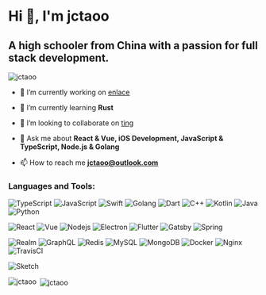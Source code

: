 # Hi 👋, I'm jctaoo
## A high schooler from China with a passion for full stack development.

<p><img align="center" src="https://github-readme-streak-stats.herokuapp.com/?user=jctaoo&" alt="jctaoo" /></p>

- 🔭 I’m currently working on [enlace](https://github.com/jctaoo/enlace)

- 🌱 I’m currently learning **Rust**

- 👯 I’m looking to collaborate on [ting](https://github.com/fusee-code-lab/ting-desktop)

- 💬 Ask me about **React & Vue, iOS Development, JavaScript & TypeScript, Node.js & Golang**

- 📫 How to reach me **jctaoo@outlook.com**

<h3 align="left">Languages and Tools:</h3>

![TypeScript](https://img.shields.io/badge/-TypeScript-black?style=flat-square&logo=typescript)
![JavaScript](https://img.shields.io/badge/-JavaScript-black?style=flat-square&logo=javascript)
![Swift](https://img.shields.io/badge/-Swift-black?style=flat-square&logo=swift)
![Golang](https://img.shields.io/badge/-Golang-white?style=flat-square&logo=go)
![Dart](https://img.shields.io/badge/-Dart-blue?style=flat-square&logo=dart)
![C++](https://img.shields.io/badge/-C++-00599C?style=flat-square&logo=c)
![Kotlin](https://img.shields.io/badge/-Kotlin-white?style=flat-square&logo=kotlin)
![Java](https://img.shields.io/badge/-java-E34A86?style=flat-square&logo=java)
![Python](https://img.shields.io/badge/-Python-black?style=flat-square&logo=Python)

![React](https://img.shields.io/badge/-React-black?style=flat-square&logo=react)
![Vue](https://img.shields.io/badge/-Vue-black?style=flat-square&logo=vue)
![Nodejs](https://img.shields.io/badge/-Nodejs-black?style=flat-square&logo=Node.js)
![Electron](https://img.shields.io/badge/-Electron-white?style=flat-square&logo=electron)
![Flutter](https://img.shields.io/badge/-Flutter-blue?style=flat-square&logo=flutter)
![Gatsby](https://img.shields.io/badge/-Gatsby-black?style=flat-square&logo=gatsby)
![Spring](https://img.shields.io/badge/-Spring-black?style=flat-square&logo=spring)

![Realm](https://img.shields.io/badge/-Realm-black?style=flat-square&logo=realm)
![GraphQL](https://img.shields.io/badge/-GraphQL-E10098?style=flat-square&logo=graphql)
![Redis](https://img.shields.io/badge/-Redis-black?style=flat-square&logo=Redis)
![MySQL](https://img.shields.io/badge/-MySQL-black?style=flat-square&logo=mysql)
![MongoDB](https://img.shields.io/badge/-MongoDB-black?style=flat-square&logo=mongodb)
![Docker](https://img.shields.io/badge/-Docker-black?style=flat-square&logo=docker)
![Nginx](https://img.shields.io/badge/-Nginx-white?style=flat-square&logo=nginx)
![TravisCI](https://img.shields.io/badge/-TravisCI-black?style=flat-square&logo=travis)

![Sketch](https://img.shields.io/badge/-Sketch-black?style=flat-square&logo=sketch)


<p><img align="left" src="https://github-readme-stats.vercel.app/api/top-langs?username=jctaoo&show_icons=true&locale=en&layout=compact" alt="jctaoo" /></p>

<p>&nbsp;<img align="center" src="https://github-readme-stats.vercel.app/api?username=jctaoo&show_icons=true&locale=en" alt="jctaoo" /></p>
